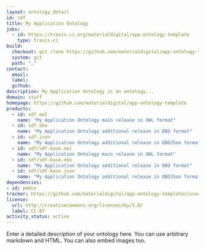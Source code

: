 ```yaml
---
layout: ontology_detail
id: sdf
title: My Application Ontology
jobs:
  - id: https://travis-ci.org/materialdigital/app-ontology-template
    type: travis-ci
build:
  checkout: git clone https://github.com/materialdigital/app-ontology-template.git
  system: git
  path: "."
contact:
  email: 
  label: 
  github: 
description: My Application Ontology is an ontology...
domain: stuff
homepage: https://github.com/materialdigital/app-ontology-template
products:
  - id: sdf.owl
    name: "My Application Ontology main release in OWL format"
  - id: sdf.obo
    name: "My Application Ontology additional release in OBO format"
  - id: sdf.json
    name: "My Application Ontology additional release in OBOJSon format"
  - id: sdf/sdf-base.owl
    name: "My Application Ontology main release in OWL format"
  - id: sdf/sdf-base.obo
    name: "My Application Ontology additional release in OBO format"
  - id: sdf/sdf-base.json
    name: "My Application Ontology additional release in OBOJSon format"
dependencies:
- id: pmdco
tracker: https://github.com/materialdigital/app-ontology-template/issues
license:
  url: http://creativecommons.org/licenses/by/3.0/
  label: CC-BY
activity_status: active
---
```


Enter a detailed description of your ontology here. You can use arbitrary markdown and HTML.
You can also embed images too.

